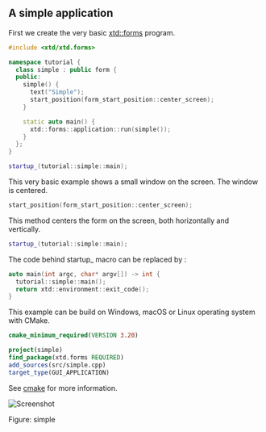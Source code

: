 ## A simple application

First we create the very basic [xtd::forms](https://gammasoft71.github.io/xtd/reference_guides/latest/group__gui.html) program.

```cpp
#include <xtd/xtd.forms>

namespace tutorial {
  class simple : public form {
  public:
    simple() {
      text("Simple");
      start_position(form_start_position::center_screen);
    }

    static auto main() {
      xtd::forms::application::run(simple());
    }
  };
}

startup_(tutorial::simple::main);
```

This very basic example shows a small window on the screen. The window is centered.

```cpp
start_position(form_start_position::center_screen);
```

This method centers the form on the screen, both horizontally and vertically.

```cpp
startup_(tutorial::simple::main);
```

The code behind startup_ macro can be replaced by :

```cpp
auto main(int argc, char* argv[]) -> int {
  tutorial::simple::main();
  return xtd::environment::exit_code();
}
```

This example can be build on Windows, macOS or Linux operating system with CMake.

```cmake
cmake_minimum_required(VERSION 3.20)

project(simple)
find_package(xtd.forms REQUIRED)
add_sources(src/simple.cpp)
target_type(GUI_APPLICATION)
```

See [cmake](https://cmake.org) for more information.

![Screenshot](../../../../docs/pictures/examples/tutorial/simple.png)

Figure: simple
